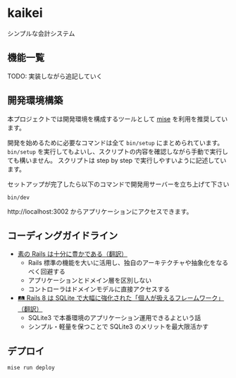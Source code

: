 # kaikei

シンプルな会計システム

## 機能一覧

TODO: 実装しながら追記していく

## 開発環境構築

本プロジェクトでは開発環境を構成するツールとして [mise](https://github.com/jdx/mise) を利用を推奨しています。

開発を始めるために必要なコマンドは全て `bin/setup` にまとめられています。
`bin/setup` を実行してもよいし、スクリプトの内容を確認しながら手動で実行しても構いません。
スクリプトは step by step で実行しやすいように記述しています。

セットアップが完了したら以下のコマンドで開発用サーバーを立ち上げて下さい

```
bin/dev
```

http://localhost:3002 からアプリケーションにアクセスできます。

## コーディングガイドライン

- [素の Rails は十分に豊かである（翻訳）](https://techracho.bpsinc.jp/hachi8833/2023_01_12/124378)
  - Rails 標準の機能を大いに活用し、独自のアーキテクチャや抽象化をなるべく回避する
  - アプリケーションとドメイン層を区別しない
  - コントローラはドメインモデルに直接アクセスする
- [🛤 Rails 8 は SQLite で大幅に強化された「個人が扱えるフレームワーク」（翻訳）](https://note.com/yasslab/n/n89d6850e296d)
  - SQLite3 で本番環境のアプリケーション運用できるよという話
  - シンプル・軽量を保つことで SQLite3 のメリットを最大限活かす

## デプロイ

```
mise run deploy
```
